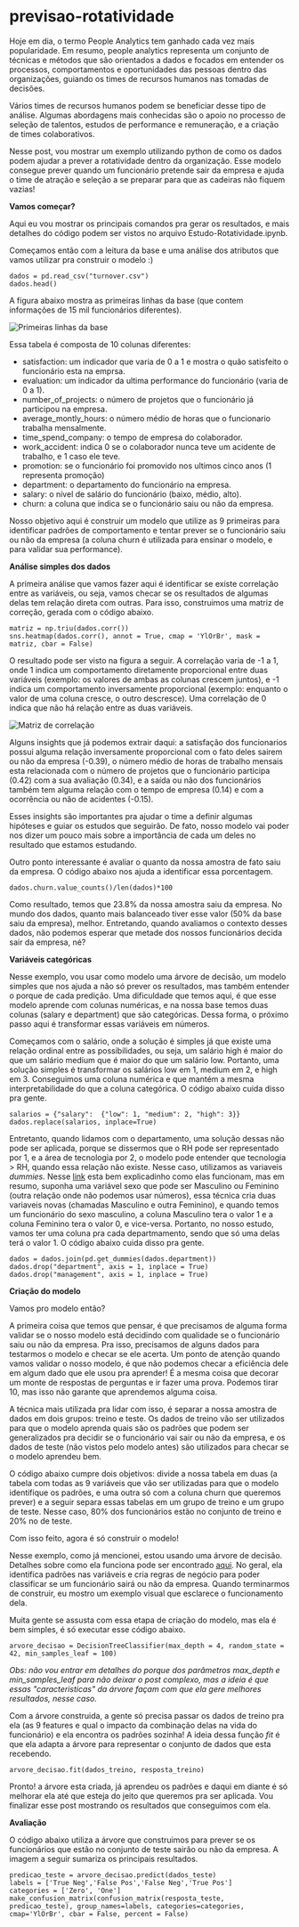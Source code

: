 # previsao-rotatividade

Hoje em dia, o termo People Analytics tem ganhado cada vez mais popularidade. Em resumo, people analytics representa um conjunto de técnicas e métodos que são orientados a dados e focados em entender os processos, comportamentos e oportunidades das pessoas dentro das organizações, guiando os times de recursos humanos nas tomadas de decisões.

Vários times de recursos humanos podem se beneficiar desse tipo de análise. Algumas abordagens mais conhecidas são o apoio no processo de seleção de talentos, estudos de performance e remuneração, e a criação de times colaborativos.

Nesse post, vou mostrar um exemplo utilizando python de como os dados podem ajudar a prever a rotatividade dentro da organização. Esse modelo consegue prever quando um funcionário pretende sair da empresa e ajuda o time de atração e seleção a se preparar para que as cadeiras não fiquem vazias! 

**Vamos começar?**

Aqui eu vou mostrar os principais comandos pra gerar os resultados, e mais detalhes do código podem ser vistos no arquivo Estudo-Rotatividade.ipynb.

Começamos então com a leitura da base e uma análise dos atributos que vamos utilizar pra construir o modelo :)

```
dados = pd.read_csv("turnover.csv")
dados.head()
```

A figura abaixo mostra as primeiras linhas da base (que contem informações de 15 mil funcionários diferentes). 

![Primeiras linhas da base](head.png)

Essa tabela é composta de 10 colunas diferentes:

- satisfaction: um indicador que varia de 0 a 1 e mostra o quão satisfeito o funcionário esta na emprsa.
- evaluation: um indicador da ultima performance do funcionário (varia de 0 a 1).
- number_of_projects: o número de projetos que o funcionário já participou na empresa.
- average_montly_hours: o número médio de horas que o funcionario trabalha mensalmente.
- time_spend_company: o tempo de empresa do colaborador.
- work_accident: indica 0 se o colaborador nunca teve um acidente de trabalho, e 1 caso ele teve.
- promotion: se o funcionário foi promovido nos ultimos cinco anos (1 representa promoção)
- department: o departamento do funcionário na empresa.
- salary: o nível de salário do funcionário (baixo, médio, alto).
- churn: a coluna que indica se o funcionário saiu ou não da empresa.

Nosso objetivo aqui é construir um modelo que utilize as 9 primeiras para identificar padrões de comportamento e tentar prever se o funcionário saiu ou não da empresa (a coluna churn é utilizada para ensinar o modelo, e para validar sua performance).

**Análise simples dos dados**

A primeira análise que vamos fazer aqui é identificar se existe correlação entre as variáveis, ou seja, vamos checar se os resultados de algumas delas tem relação direta com outras. Para isso, construimos uma matriz de correção, gerada com o código abaixo.

```
matriz = np.triu(dados.corr())
sns.heatmap(dados.corr(), annot = True, cmap = 'YlOrBr', mask = matriz, cbar = False)
```

O resultado pode ser visto na figura a seguir. A correlação varia de -1 a 1, onde 1 indica um comportamento diretamente proporcional entre duas variáveis (exemplo: os valores de ambas as colunas crescem juntos), e -1 indica um comportamento inversamente proporcional (exemplo: enquanto o valor de uma coluna cresce, o outro descresce). Uma correlação de 0 indica que não há relação entre as duas variáveis.

![Matriz de correlação](correlacao.png)

Alguns insights que já podemos extrair daqui: a satisfação dos funcionarios possui alguma relação inversamente proporcional com o fato deles sairem ou não da empresa (-0.39), o número médio de horas de trabalho mensais esta relacionada com o número de projetos que o funcionário participa (0.42) com a sua avaliação (0.34), e a saída ou não dos funcionários também tem alguma relação com o tempo de empresa (0.14) e com a ocorrência ou não de acidentes (-0.15). 

Esses insights são importantes pra ajudar o time a definir algumas hipóteses e guiar os estudos que seguirão. De fato, nosso modelo vai poder nos dizer um pouco mais sobre a importância de cada um deles no resultado que estamos estudando.

Outro ponto interessante é avaliar o quanto da nossa amostra de fato saiu da empresa. O código abaixo nos ajuda a identificar essa porcentagem.

```
dados.churn.value_counts()/len(dados)*100
```

Como resultado, temos que 23.8% da nossa amostra saiu da empresa. No mundo dos dados, quanto mais balanceado tiver esse valor (50% da base saiu da empresa), melhor. Entretando, quando avaliamos o contexto desses dados, não podemos esperar que metade dos nossos funcionários decida sair da empresa, né?

**Variáveis categóricas**

Nesse exemplo, vou usar como modelo uma árvore de decisão, um modelo simples que nos ajuda a não só prever os resultados, mas também entender o porque de cada predição. Uma dificuldade que temos aqui, é que esse modelo aprende com colunas numéricas, e na nossa base temos duas colunas (salary e department) que são categóricas. Dessa forma, o próximo passo aqui é transformar essas variáveis em números.

Começamos com o salário, onde a solução é simples já que existe uma relação ordinal entre as possibilidades, ou seja, um salário high é maior do que um salário medium que é maior do que um salário low. Portanto, uma solução simples é transformar os salários low em 1, medium em 2, e high em 3. Conseguimos uma coluna numérica e que mantém a mesma interpretabilidade do que a coluna categórica. O código abaixo cuida disso pra gente.

```
salarios = {"salary":  {"low": 1, "medium": 2, "high": 3}}
dados.replace(salarios, inplace=True)
```

Entretanto, quando lidamos com o departamento, uma solução dessas não pode ser aplicada, porque se dissermos que o RH pode ser representado por 1, e a área de tecnologia por 2, o modelo pode entender que tecnologia > RH, quando essa relação não existe. Nesse caso, utilizamos as variaveis *dummies*. Nesse [link](https://medium.com/data-hackers/vari%C3%A1veis-dummy-o-que-%C3%A9-quando-usar-e-como-usar-78de66cfcca9) esta bem explicadinho como elas funcionam, mas em resumo, suponha uma variável sexo que pode ser Masculino ou Feminino (outra relação onde não podemos usar números), essa técnica cria duas variaveis novas (chamadas Masculino e outra Feminino), e quando temos um funcionário do sexo masculino, a coluna Masculino tera o valor 1 e a coluna Feminino tera o valor 0, e vice-versa. Portanto, no nosso estudo, vamos ter uma coluna pra cada departmamento, sendo que só uma delas terá o valor 1. O código abaixo cuida disso pra gente.

```
dados = dados.join(pd.get_dummies(dados.department))
dados.drop("department", axis = 1, inplace = True)
dados.drop("management", axis = 1, inplace = True)
```
**Criação do modelo**

Vamos pro modelo então?

A primeira coisa que temos que pensar, é que precisamos de alguma forma validar se o nosso modelo está decidindo com qualidade se o funcionário saiu ou não da empresa. Pra isso, precisamos de alguns dados para testarmos o modelo e checar se ele acerta. Um ponto de atenção quando vamos validar o nosso modelo, é que não podemos checar a eficiência dele em algum dado que ele usou pra aprender! É a mesma coisa que decorar um monte de respostas de perguntas e ir fazer uma prova. Podemos tirar 10, mas isso não garante que aprendemos alguma coisa.

A técnica mais utilizada pra lidar com isso, é separar a nossa amostra de dados em dois grupos: treino e teste. Os dados de treino vão ser utilizados para que o modelo aprenda quais são os padrões que podem ser generalizados pra decidir se o funcionário vai sair ou não da empresa, e os dados de teste (não vistos pelo modelo antes) são utilizados para checar se o modelo aprendeu bem. 

O código abaixo cumpre dois objetivos: divide a nossa tabela em duas (a tabela com todas as 9 variáveis que vão ser utilizadas para que o modelo identifique os padrões, e uma outra só com a coluna churn que queremos prever) e a seguir separa essas tabelas em um grupo de treino e um grupo de teste. Nesse caso, 80% dos funcionários estão no conjunto de treino e 20% no de teste.

Com isso feito, agora é só construir o modelo!

Nesse exemplo, como já mencionei, estou usando uma árvore de decisão. Detalhes sobre como ela funciona pode ser encontrado [aqui](https://medium.com/machine-learning-beyond-deep-learning/%C3%A1rvores-de-decis%C3%A3o-3f52f6420b69). No geral, ela identifica padrões nas variáveis e cria regras de negócio para poder classificar se um funcionário sairá ou não da empresa. Quando terminarmos de construir, eu mostro um exemplo visual que esclarece o funcionamento dela.

Muita gente se assusta com essa etapa de criação do modelo, mas ela é bem simples, é só executar esse código abaixo.

```
arvore_decisao = DecisionTreeClassifier(max_depth = 4, random_state = 42, min_samples_leaf = 100)
```

*Obs: não vou entrar em detalhes do porque dos parâmetros max_depth e min_samples_leaf para não deixar o post complexo, mas a ideia é que essas "caracteristicas" da árvore façam com que ela gere melhores resultados, nesse caso.*

Com a árvore construida, a gente só precisa passar os dados de treino pra ela (as 9 features e qual o impacto da combinação delas na vida do funcionário) e ela encontra os padrões sozinha! A ideia dessa função *fit* é que ela adapta a árvore para representar o conjunto de dados que esta recebendo.

```
arvore_decisao.fit(dados_treino, resposta_treino)
```

Pronto! a árvore esta criada, já aprendeu os padrões e daqui em diante é só melhorar ela até que esteja do jeito que queremos pra ser aplicada. Vou finalizar esse post mostrando os resultados que conseguimos com ela.

**Avaliação**

O código abaixo utiliza a árvore que construimos para prever se os funcionários que estão no conjunto de teste sairão ou não da empresa. A imagem a seguir sumariza os principais resultados.

```
predicao_teste = arvore_decisao.predict(dados_teste)
labels = ['True Neg','False Pos','False Neg','True Pos']
categories = ['Zero', 'One']
make_confusion_matrix(confusion_matrix(resposta_teste, predicao_teste), group_names=labels, categories=categories, cmap='YlOrBr', cbar = False, percent = False)
```
